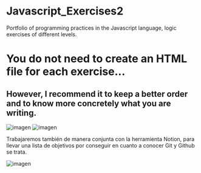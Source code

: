 # Javascript_Exercises2
Portfolio of programming practices in the Javascript language, logic exercises of different levels.

# You do not need to create an HTML file for each exercise...

## However, I recommend it to keep a better order and to know more concretely what you are writing. 

![imagen](https://github.com/alxs2997/Ejercicios_Javascript2/assets/98421465/30f727ab-b419-4102-a611-e52ecd39e676) ![imagen](https://github.com/alxs2997/Ejercicios_Javascript2/assets/98421465/4c648988-b2fa-4d20-8277-d882e23cb7e0)

Trabajaremos también de manera conjunta con la herramienta Notion, para llevar una lista de objetivos por conseguir en cuanto a conocer Git y Github se trata.

![imagen](https://github.com/alxs2997/Ejercicios_Javascript2/assets/98421465/4e9d4f8d-b013-4ca8-843b-8604baeb9cc2)
